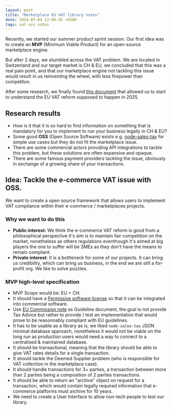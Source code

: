 ```yaml
---
layout: post
title: "Marketplace EU VAT library notes"
date: 2024-07-04 12:00:45 +0200
tags: vat oss notes
---
```


Recently, we started our summer product sprint session. Our first idea was to create an **MVP** (Minimum Viable Product) for an open-source marketplace engine.

But after 2 days, we stumbled across the VAT problem. We are located in Switzerland and our target market is CH & EU, we concluded that this was a real pain point, and that our marketplace engine not tackling this issue would result in us reinventing the wheel, with less firepower than competiton.

After some research, we finally found [this document](https://vat-one-stop-shop.ec.europa.eu/guides_en) that allowed us to start to understand the EU VAT reform supposed to happen in 2025.

## Research results

- How is it that it is so hard to find information on something that is mandatory for you to implement to run your business legally in CH & EU?
- Some good **OSS** (Open Source Software) exists e.g. [node-sales-tax](https://github.com/valeriansaliou/node-sales-tax) for simple use cases but they do not fit the marketplace issue.
- There are some commercial actors providing API integrations to tackle this problem, but these solutions are often expansive and opaque.
- There are some famous payment providers tackling the issue, obviously in exchange of a growing share of your transactions.

## Idea: Tackle the e-commerce VAT issue with OSS.

We want to create a open source framework that allows users to implement VAT compliance within their e-commerce / marketplaces projects.

### Why we want to do this

- **Public interest:** We think the e-commerce VAT reform is good from a philosophical perspective it's aim is to maintain fair competition on the market, nonetheless as others regulations eventhough it's aimed at big players the one to suffer will be SMEs as they don't have the means to remain compliant.
- **Private interest**: It is a bottleneck for some of our projects. It can bring us credibility, which can bring us business, in the end we are still a for-profit org. We like to solve puzzles.

### MVP high-level specification

- MVP Scope would be: EU + CH.
- It should have a [Permissive software license](https://en.wikipedia.org/wiki/Permissive_software_license) so that it can be integrated into commercial software.
- Use [EU Commission note](https://vat-one-stop-shop.ec.europa.eu/guides_en) as Guideline document, the goal is not provide Tax Advice but rather to provide / test an implementation that would prove to be reasonnably compliant with EU guidelines.
- It has to be usable as a library as is, we liked `node-sales-tax` JSON minimal database approach, nonetheless it would not be viable on the long run as production users would need a way to connect to a centralised & maintained database.
- It should be transactional, meaning that the library should be able to give VAT rates details for a single transaction.
- It should tackle the Deemed Supplier problem (who is responsible for VAT collection in the marketplace case).
- It should handle transactions for 3+ parties, a transaction between more than 2 parties being a composition of 2 parties transactions.
- It should be able to return an "archive" object on request for a transaction, which would contain legally required information that e-commerce platforms must archive for 10 years.
- We need to create a User Interface to allow non-tech people to test our library.
